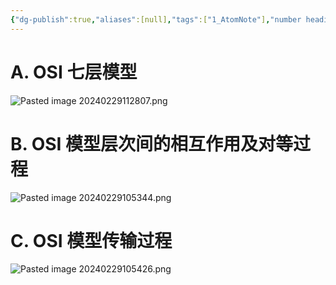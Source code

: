 ```yaml
---
{"dg-publish":true,"aliases":[null],"tags":["1_AtomNote"],"number headings":"auto, first-level 1, max 6, A.1.","Created-Date":"2024-02-29 10:47:45","Modified-Date":"2024-04-18 11:53:20","permalink":"/A01_Lessons/Ab05_计算机通信与网络/OSI 体系结构/","dgPassFrontmatter":true}
---
```



# A. OSI 七层模型

![Pasted image 20240229112807.png](/img/user/Z02_ObFiles/Attachments/Pasted%20image%2020240229112807.png)


# B. OSI 模型层次间的相互作用及对等过程

![Pasted image 20240229105344.png](/img/user/Z02_ObFiles/Attachments/Pasted%20image%2020240229105344.png)



# C. OSI 模型传输过程




![Pasted image 20240229105426.png](/img/user/Z02_ObFiles/Attachments/Pasted%20image%2020240229105426.png)



